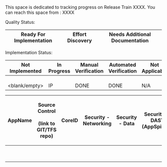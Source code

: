 
This space is dedicated to tracking progress on Release Train XXXX. You can reach this space from : XXXX

Quality Status:


| Ready For Implementation | Effort Discovery | Needs Additional Documentation |
| --- | --- | --- |




Implementation Status:


| Not Implemented<br> | In Progress<br> | Manual Verification<br> | Automated Verification<br> | Not Applicable<br> |
| --- | --- | --- | --- | --- |
| <br>&lt;blank/empty&gt;<br> | <br>IP<br> | <br>DONE<br> | <br>DONE<br> | <br>N/A<br> |





| AppName<br> | Source Control<br><br>(link to GIT/TFS repo)<br> | CoreID | Security - Networking | Security - Data | Security - DAST<br>(AppSpider) | Security - Dependencies<br><br>(Snyk)<br> | URLs<br><ul style="list-style-type: square;"><li>TEST</li><li>NON-PROD (BETA)</li><li>PROD</li></ul> | Terraform<br><br>Scripts<br><br>(includes DR/HA)<br> | Standardized Logging | Observability & Monitoring  & Telemetry<br><br>(Xray / Splunk / Grafana)<br> | Health Checks | CI/CD Pipeline<br><br>(with Quality Gates)<br> | Code Coverage (Goal: 80%) | Semantic Versioning - REST API Route Versioning | Performance Testing | Load Testing |
| --- | --- | --- | --- | --- | --- | --- | --- | --- | --- | --- | --- | --- | --- | --- | --- | --- |
| <br> | <br> | <br> | <br> | <br> | <br> | <br> | <br> | <br> | <br> | <br> | <br> | <br> | <br> | <br> | <br> | <br> |
| <br> | <br> | <br> | <br> | <br> | <br> | <br> | <br> | <br> | <br> | <br> | <br> | <br> | <br> | <br> | <br> | <br> |



